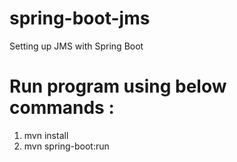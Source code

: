 # spring-boot-jms
Setting up JMS with Spring Boot

# Run program using below commands :
1.  mvn install
2. mvn spring-boot:run
